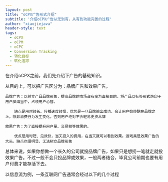 ```yaml
---
layout: post
title: "oCPX广告形式介绍"
subtitle: '介绍oCPX广告从无到有，从有到功能完善的过程'
author: "xiaojiejava"
header-style: text
tags:
  - oCPX
  - oCPM
  - oCPC
  - Conversion Tracking
  - 转化目标
  - 转化追踪
---
```


在介绍oCPX之前，我们先介绍下广告的基础知识。

从目的上，可以把广告区分为：品牌广告和效果广告。

	品牌广告：以树立产品品牌形象，提高品牌的市场占有率为直接目的。将产品以标签形式烙印于用户脑海当中，占领用户心智。

		缺点是用时较长、传播速度较慢，优势是一旦品牌输出成功，会让用户始终黏在品牌之上，除非消费行为发生变化，否则用户绝对不会轻易更换品牌

	效果广告：为了直接提升用户量、交易额等效果的。

		优点是用时短、见效快，当天投入的费用，在当天就可以看到效果。游戏类是效果广告的大头。缺点也很明显，无法树立品牌形象

总体来说，如果你想做一个长久的公司就投品牌广告，如果只是想捞一笔就走就投效果广告。不过一般不会只投品牌或效果，一般两者结合，毕竟公司前期也要有用户付费才能存活下去。



以信息流为例，一条互联网广告通常会经过以下的几个过程